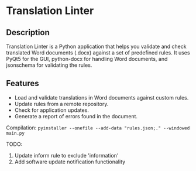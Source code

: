 # Translation Linter

## Description

Translation Linter is a Python application that helps you validate and check translated Word documents (.docx) against a set of predefined rules. It uses PyQt5 for the GUI, python-docx for handling Word documents, and jsonschema for validating the rules.

## Features

- Load and validate translations in Word documents against custom rules.
- Update rules from a remote repository.
- Check for application updates.
- Generate a report of errors found in the document.

Compilation: `pyinstaller --onefile --add-data "rules.json;." --windowed  main.py`

TODO:
1. Update inform rule to exclude 'information'
2. Add software update notification functionality